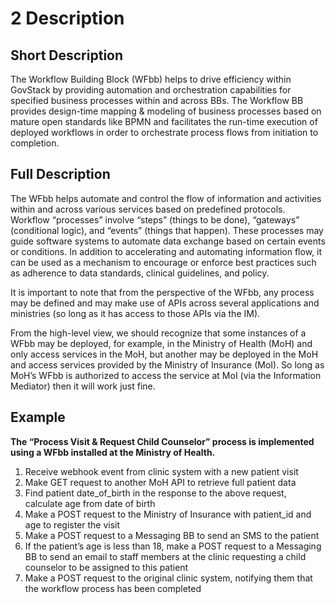 # 2 Description

## Short Description

The Workflow Building Block (WFbb) helps to drive efficiency within GovStack by providing automation and orchestration capabilities for specified business processes within and across BBs. The Workflow BB provides design-time mapping & modeling of business processes based on mature open standards like BPMN and facilitates the run-time execution of deployed workflows in order to orchestrate process flows from initiation to completion.

## Full Description

The WFbb helps automate and control the flow of information and activities within and across various services based on predefined protocols. Workflow “processes” involve “steps” (things to be done), “gateways” (conditional logic), and “events” (things that happen). These processes may guide software systems to automate data exchange based on certain events or conditions. In addition to accelerating and automating information flow, it can be used as a mechanism to encourage or enforce best practices such as adherence to data standards, clinical guidelines, and policy.

It is important to note that from the perspective of the WFbb, any process may be defined and may make use of APIs across several applications and ministries (so long as it has access to those APIs via the IM).

From the high-level view, we should recognize that some instances of a WFbb may be deployed, for example, in the Ministry of Health (MoH) and only access services in the MoH, but another may be deployed in the MoH and access services provided by the Ministry of Insurance (MoI). So long as MoH’s WFbb is authorized to access the service at MoI (via the Information Mediator) then it will work just fine.

## Example

**The “Process Visit & Request Child Counselor” process is implemented using a WFbb installed at the Ministry of Health.**

1. Receive webhook event from clinic system with a new patient visit
2. Make GET request to another MoH API to retrieve full patient data
3. Find patient date\_of\_birth in the response to the above request, calculate age from date of birth
4. Make a POST request to the Ministry of Insurance with patient\_id and age to register the visit
5. Make a POST request to a Messaging BB to send an SMS to the patient
6. If the patient’s age is less than 18, make a POST request to a Messaging BB to send an email to staff members at the clinic requesting a child counselor to be assigned to this patient
7. Make a POST request to the original clinic system, notifying them that the workflow process has been completed

